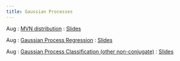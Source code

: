 ```yaml
---
title: Gaussian Processes
---
```


Aug
: [MVN distribution](#)
  : [Slides](#)

Aug
: [Gaussian Process Regression](#)
  : [Slides](#)

Aug
: [Gaussian Process Classification (other non-conjugate)](#)
  : [Slides](#)
